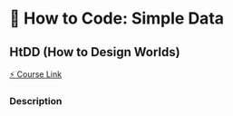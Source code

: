 # :page_with_curl: How to Code: Simple Data

## HtDD (How to Design Worlds)

[:zap: Course Link](https://courses.edx.org/courses/course-v1:UBCx+HtC1x+2T2017/77860a93562d40bda45e452ea064998b/#HtDW)

### Description